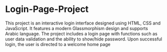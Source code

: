 # Login-Page-Project
 This project is an interactive login interface designed using HTML, CSS and JavaScript. It features a modern Glassmorphism design and supports Arabic language. The project includes a login page with functions such as user data validation and the ability to show/hide password. Upon successful login, the user is directed to a welcome home page
